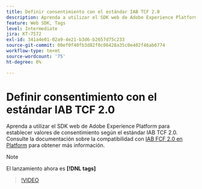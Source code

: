 ```yaml
---
title: Definir consentimiento con el estándar IAB TCF 2.0
description: Aprenda a utilizar el SDK web de Adobe Experience Platform para establecer valores de consentimiento según el estándar IAB TCF 2.0.
feature: Web SDK, Tags
level: Intermediate
jira: KT-7572
exl-id: 341a4e01-02a9-4e21-b3d6-b2657d75c233
source-git-commit: 00ef0f40fb3d82f0c06428a35c0e402f46ab6774
workflow-type: tm+mt
source-wordcount: '75'
ht-degree: 0%

---
```


# Definir consentimiento con el estándar IAB TCF 2.0

Aprenda a utilizar el SDK web de Adobe Experience Platform para establecer valores de consentimiento según el estándar IAB TCF 2.0. Consulte la documentación sobre la compatibilidad con [IAB FCF 2.0 en Platform](https://experienceleague.adobe.com/docs/experience-platform/landing/governance-privacy-security/consent/iab/overview.html) para obtener más información.

>[!NOTE]
>
> El lanzamiento ahora es **[!DNL tags]**

>[!VIDEO](https://video.tv.adobe.com/v/332695/?learn=on)
